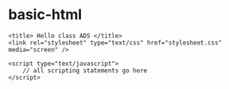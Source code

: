 # basic-html
<!DOCTYPE html>
<html>

<head>

    <title> Hello class ADS </title>
    <link rel="stylesheet" type="text/css" href="stylesheet.css" media="screen" />
</head>

<body>

    <script type="text/javascript">
        // all scripting statements go here
    </script>
</body>

</html>
